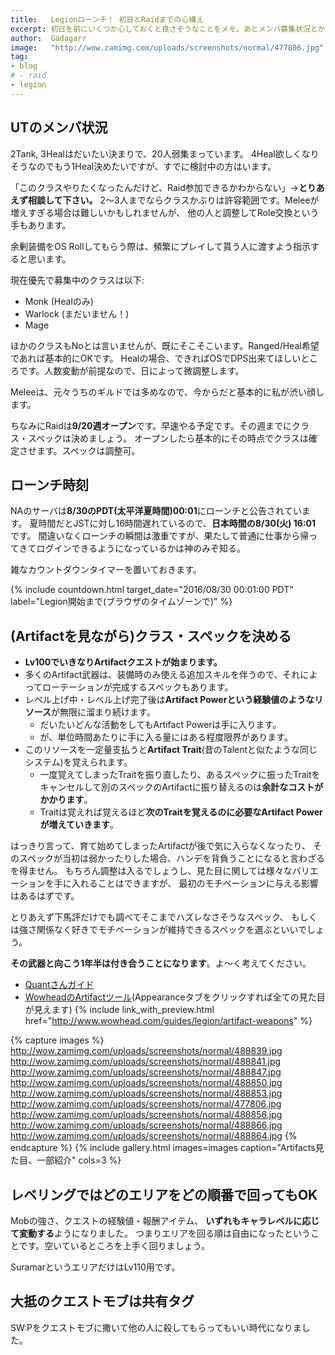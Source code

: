 ```yaml
---
title:   Legionローンチ！ 初日とRaidまでの心構え
excerpt: 初日を前にいくつか心しておくと良さそうなことをメモ。あとメンバ募集状況とか。
author:  Gadagarr
image:   "http://wow.zamimg.com/uploads/screenshots/normal/477806.jpg" # header image
tag:
- blog
# - raid
- legion
---
```


## UTのメンバ状況

2Tank, 3Healはだいたい決まりで、20人弱集まっています。
4Heal欲しくなりそうなのでもう1Heal決めたいですが、すでに検討中の方はいます。

「このクラスやりたくなったんだけど、Raid参加できるかわからない」→**とりあえず相談して下さい。**
2～3人までならクラスかぶりは許容範囲です。Meleeが増えすぎる場合は難しいかもしれませんが、
他の人と調整してRole交換という手もあります。

余剰装備をOS Rollしてもらう際は、頻繁にプレイして貰う人に渡すよう指示すると思います。

現在優先で募集中のクラスは以下:

- Monk (Healのみ)
- Warlock (まだいません！)
- Mage

ほかのクラスもNoとは言いませんが、既にそこそこいます。Ranged/Heal希望であれば基本的にOKです。
Healの場合、できればOSでDPS出来てほしいところです。人数変動が前提なので、日によって微調整します。

Meleeは、元々うちのギルドでは多めなので、今からだと基本的に私が渋い顔します。

ちなみにRaidは**9/20週オープン**です。早速やる予定です。その週までにクラス・スペックは決めましょう。
オープンしたら基本的にその時点でクラスは確定させます。スペックは調整可。

## ローンチ時刻

NAのサーバは**8/30のPDT(太平洋夏時間)00:01**にローンチと公告されています。
夏時間だとJSTに対し16時間遅れているので、**日本時間の8/30(火) 16:01** です。
間違いなくローンチの瞬間は激重ですが、果たして普通に仕事から帰ってきてログインできるようになっているかは神のみぞ知る。

雑なカウントダウンタイマーを置いておきます。

{% include countdown.html target_date="2016/08/30 00:01:00 PDT" label="Legion開始まで(ブラウザのタイムゾーンで)" %}

## (Artifactを見ながら)クラス・スペックを決める

- **Lv100でいきなりArtifactクエストが始まります。**
- 多くのArtifact武器は、装備時のみ使える追加スキルを伴うので、それによってローテーションが完成するスペックもあります。
- レベル上げ中・レベル上げ完了後は**Artifact Powerという経験値のようなリソース**が無限に溜まり続けます。
    - だいたいどんな活動をしてもArtifact Powerは手に入ります。
    - が、単位時間あたりに手に入る量にはある程度限界があります。
- このリソースを一定量支払うと**Artifact Trait**(昔のTalentと似たような同じシステム)を覚えられます。
    - 一度覚えてしまったTraitを振り直したり、あるスペックに振ったTraitをキャンセルして別のスペックのArtifactに振り替えるのは**余計なコストがかかります**。
    - Traitは覚えれば覚えるほど**次のTraitを覚えるのに必要なArtifact Powerが増えていきます**。

はっきり言って、育て始めてしまったArtifactが後で気に入らなくなったり、
そのスペックが当初は弱かったりした場合、ハンデを背負うことになると言わざるを得ません。
もちろん調整は入るでしょうし、見た目に関しては様々なバリエーションを手に入れることはできますが、
最初のモチベーションに与える影響はあるはずです。

とりあえず下馬評だけでも調べてそこまでハズレなさそうなスペック、
もしくは強さ関係なく好きでモチベーションが維持できるスペックを選ぶといいでしょう。

**その武器と向こう1年半は付き合うことになります**。よ～く考えてください。

- [Quantさんガイド](http://sentokun.blogspot.jp/2016/07/artifact.html)
- [WowheadのArtifactツール](http://www.wowhead.com/artifact-calc)(Appearanceタブをクリックすれば全ての見た目が見えます)
{% include link_with_preview.html href="http://www.wowhead.com/guides/legion/artifact-weapons" %}

{% capture images %}
  http://wow.zamimg.com/uploads/screenshots/normal/488839.jpg
  http://wow.zamimg.com/uploads/screenshots/normal/488841.jpg
  http://wow.zamimg.com/uploads/screenshots/normal/488847.jpg
  http://wow.zamimg.com/uploads/screenshots/normal/488850.jpg
  http://wow.zamimg.com/uploads/screenshots/normal/488853.jpg
  http://wow.zamimg.com/uploads/screenshots/normal/477806.jpg
  http://wow.zamimg.com/uploads/screenshots/normal/488856.jpg
  http://wow.zamimg.com/uploads/screenshots/normal/488866.jpg
  http://wow.zamimg.com/uploads/screenshots/normal/488864.jpg
{% endcapture %}
{% include gallery.html images=images caption="Artifacts見た目、一部紹介" cols=3 %}

## レベリングではどのエリアをどの順番で回ってもOK

Mobの強さ、クエストの経験値・報酬アイテム、 **いずれもキャラレベルに応じて変動する**ようになりました。
つまりエリアを回る順は自由になったということです。空いているところを上手く回りましょう。

SuramarというエリアだけはLv110用です。

## 大抵のクエストモブは共有タグ

SW:Pをクエストモブに撒いて他の人に殺してもらってもいい時代になりました。
